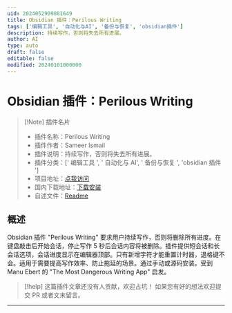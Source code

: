```yaml
---
uid: 2024052909081649
title: Obsidian 插件：Perilous Writing
tags: ['编辑工具', '自动化与AI', '备份与恢复', 'obsidian插件']
description: 持续写作，否则将失去所有进展。
author: AI
type: auto
draft: false
editable: false
modified: 20240101000000
---
```


# Obsidian 插件：Perilous Writing

> [!Note] 插件名片
> - 插件名称：Perilous Writing
> - 插件作者：Sameer Ismail
> - 插件说明：持续写作，否则将失去所有进展。
> - 插件分类：[' 编辑工具 ', ' 自动化与 AI', ' 备份与恢复 ', 'obsidian 插件 ']
> - 项目地址：[点我访问](https://github.com/sameersismail/obsidian-perilous-writing)
> - 国内下载地址：[下载安装](https://pkmer.cn/products/plugin/pluginMarket/?perilous-writing)
> - 自述文件：[Readme](https://ghproxy.net/https://raw.githubusercontent.com/sameersismail/obsidian-perilous-writing/master/README.md)

## 概述

Obsidian 插件 "Perilous Writing" 要求用户持续写作，否则将删除所有进度。在键盘敲击后开始会话，停止写作 5 秒后会话内容将被删除。插件提供短会话和长会话选项，会话进度显示在编辑器顶部。只有新增字符才能重置计时器，退格键不会。适用于需要提高写作效率、防止拖延的场景。通过手动或源码安装。受到 Manu Ebert 的 "The Most Dangerous Writing App" 启发。

> [!help]
> 这篇插件文章还没有人贡献，欢迎占坑！
> 如果您有好的想法欢迎提交 PR 或者文末留言。

---



